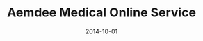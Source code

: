 ---
layout: post
title: Aemdee Medical Online Service
date: 2014-10-01
duration: 2014.05 - 2014.09
image: /assets/img/projects/aemdee.jpg
description: <a href="http://www.aemdee.com/">Aemdee</a> is a online communication channel between patients, doctors and other health care staff. With Aemdee’s online service, doctors and other health care staff will be able to monitor their patients’ condition and development remotely. I was involved in design and development of Aemdee web service as a full-stack developer by using Ruby on Rails, BackboneJS, jQuery, D3js, CoffeeScript, Bootstrap and MySQL.
categories: [project]
tags: [project]
---